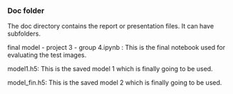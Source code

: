 ### Doc folder

The doc directory contains the report or presentation files. It can have subfolders.  

final model - project 3 - group 4.ipynb : This is the final notebook used for evaluating the test images.

model1.h5: This is the saved model 1 which is finally going to be used.

model_fin.h5: This is the saved model 2 which is finally going to be used.
